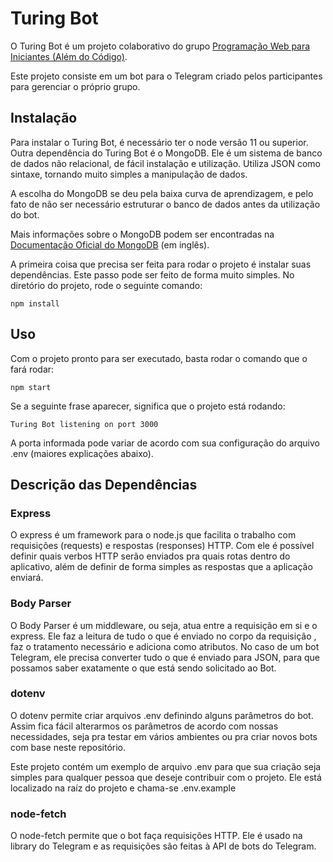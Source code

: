 # Turing Bot

O Turing Bot é um projeto colaborativo do grupo [Programação Web para Iniciantes (Além do Código)](https://t.me/alemdocodigo).

Este projeto consiste em um bot para o Telegram criado pelos participantes para gerenciar o próprio grupo.

## Instalação
Para instalar o Turing Bot, é necessário ter o node versão 11 ou superior.
Outra dependência do Turing Bot é o MongoDB. Ele é um sistema de banco de dados não relacional, de fácil instalação e utilização.
Utiliza JSON como sintaxe, tornando muito simples a manipulação de dados.

A escolha do MongoDB se deu pela baixa curva de aprendizagem, e pelo fato de não ser necessário estruturar o banco de dados antes da utilização do bot.

Mais informações sobre o MongoDB podem ser encontradas na [Documentação Oficial do MongoDB](https://docs.mongodb.com/manual/) (em inglês).

A primeira coisa que precisa ser feita para rodar o projeto é instalar suas dependências.
Este passo pode ser feito de forma muito simples. No diretório do projeto, rode o seguinte comando:

    npm install

## Uso

Com o projeto pronto para ser executado, basta rodar o comando que o fará rodar:

    npm start

Se a seguinte frase aparecer, significa que o projeto está rodando:

    Turing Bot listening on port 3000

A porta informada pode variar de acordo com sua configuração do arquivo .env (maiores explicações abaixo).

## Descrição das Dependências

### Express
O express é um framework para o node.js que facilita o trabalho com requisições (requests) e respostas (responses) HTTP.
Com ele é possível definir quais verbos HTTP serão enviados pra quais rotas dentro do aplicativo, além de definir de forma simples as respostas que a aplicação enviará.

### Body Parser
O Body Parser é um middleware, ou seja, atua entre a requisição em si e o express.
Ele faz a leitura de tudo o que é enviado no corpo da requisição , faz o tratamento necessário e adiciona como atributos.
No caso de um bot Telegram, ele precisa converter tudo o que é enviado para JSON, para que possamos saber exatamente o que está sendo solicitado ao Bot.

### dotenv
O dotenv permite criar arquivos .env definindo alguns parâmetros do bot.
Assim fica fácil alterarmos os parâmetros de acordo com nossas necessidades, seja pra testar em vários ambientes ou pra criar novos bots com base neste repositório.

Este projeto contém um exemplo de arquivo .env para que sua criação seja simples para qualquer pessoa que deseje contribuir com o projeto.
Ele está localizado na raíz do projeto e chama-se .env.example

### node-fetch
O node-fetch permite que o bot faça requisições HTTP.
Ele é usado na library do Telegram e as requisições são feitas à API de bots do Telegram.
